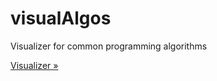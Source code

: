 # visualAlgos

Visualizer for common programming algorithms

[Visualizer &raquo;](https://isaacyakl.github.io/visualAlgos/)
